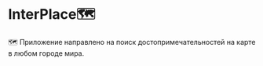 # InterPlace🗺
🗺
Приложение направлено на поиск достопримечательностей на карте в любом городе мира.
